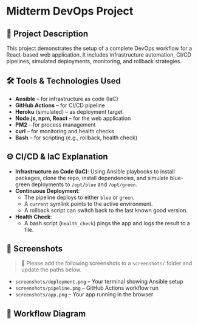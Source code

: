 # Midterm DevOps Project

## 📌 Project Description

This project demonstrates the setup of a complete DevOps workflow for a React-based web application. It includes infrastructure automation, CI/CD pipelines, simulated deployments, monitoring, and rollback strategies.

## 🛠️ Tools & Technologies Used

- **Ansible** – for infrastructure as code (IaC)
- **GitHub Actions** – for CI/CD pipeline
- **Heroku** (simulated) – as deployment target
- **Node.js, npm, React** – for the web application
- **PM2** – for process management
- **curl** – for monitoring and health checks
- **Bash** – for scripting (e.g., rollback, health check)

## ⚙️ CI/CD & IaC Explanation

- **Infrastructure as Code (IaC)**: Using Ansible playbooks to install packages, clone the repo, install dependencies, and simulate blue-green deployments to `/opt/blue` and `/opt/green`.
- **Continuous Deployment**:
    - The pipeline deploys to either `blue` or `green`.
    - A `current` symlink points to the active environment.
    - A rollback script can switch back to the last known good version.
- **Health Check**:
    - A bash script (`health_check`) pings the app and logs the result to a file.

## 📸 Screenshots

> 📂 Please add the following screenshots to a `screenshots/` folder and update the paths below.

- `screenshots/deployment.png` – Your terminal showing Ansible setup
- `screenshots/pipeline.png` – GitHub Actions workflow run
- `screenshots/app.png` – Your app running in the browser

## 🧠 Workflow Diagram

